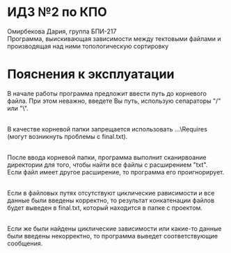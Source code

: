 # ИДЗ №2 по КПО
Омирбекова Дария, группа БПИ-217<br>
Программа, выискивающая зависимости между тектовыми файлами и производящая над ними топологическую сортировку

# Пояснения к эксплуатации
В начале работы программа предложит ввести путь до корневого файла. При этом неважно, введете Вы путь, использую сепараторы "/" или "\\".<br><br>

В качестве корневой папки запрещается использовать ...\Requires (могут возникнуть проблемы с final.txt).<br><br>

После ввода корневой папки, программа выполнит сканирвоание директории для того, чтобы найти все файлы с расширением "txt". <br>
Если файл имеет другое расширение, то программа его проигнорирует.<br><br>

Если в файловых путях отсутствуют циклические рависимости и все данные были введены корректно, то результат конкатенации файлов будет выведен в final.txt, который находится в папке с проектом.<br><br>

Если же были найдены циклические зависимости или какие-то данные были введены некорректно, то программа выведет соответствующие сообщения.<br><br>

